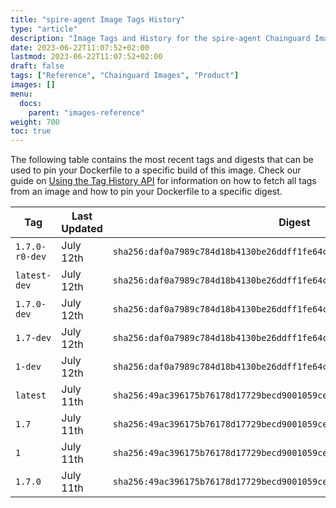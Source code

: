 ```yaml
---
title: "spire-agent Image Tags History"
type: "article"
description: "Image Tags and History for the spire-agent Chainguard Image"
date: 2023-06-22T11:07:52+02:00
lastmod: 2023-06-22T11:07:52+02:00
draft: false
tags: ["Reference", "Chainguard Images", "Product"]
images: []
menu:
  docs:
    parent: "images-reference"
weight: 700
toc: true
---
```


The following table contains the most recent tags and digests that can be used to pin your Dockerfile to a specific build of this image. Check our guide on [Using the Tag History API](/chainguard/chainguard-images/using-the-tag-history-api/) for information on how to fetch all tags from an image and how to pin your Dockerfile to a specific digest.

| Tag            | Last Updated | Digest                                                                    |
|----------------|--------------|---------------------------------------------------------------------------|
| `1.7.0-r0-dev` | July 12th    | `sha256:daf0a7989c784d18b4130be26ddff1fe64cc06d98cbb6bd7a71d30e76cb52081` |
| `latest-dev`   | July 12th    | `sha256:daf0a7989c784d18b4130be26ddff1fe64cc06d98cbb6bd7a71d30e76cb52081` |
| `1.7.0-dev`    | July 12th    | `sha256:daf0a7989c784d18b4130be26ddff1fe64cc06d98cbb6bd7a71d30e76cb52081` |
| `1.7-dev`      | July 12th    | `sha256:daf0a7989c784d18b4130be26ddff1fe64cc06d98cbb6bd7a71d30e76cb52081` |
| `1-dev`        | July 12th    | `sha256:daf0a7989c784d18b4130be26ddff1fe64cc06d98cbb6bd7a71d30e76cb52081` |
| `latest`       | July 11th    | `sha256:49ac396175b76178d17729becd9001059ceda12eff834656760060269499204f` |
| `1.7`          | July 11th    | `sha256:49ac396175b76178d17729becd9001059ceda12eff834656760060269499204f` |
| `1`            | July 11th    | `sha256:49ac396175b76178d17729becd9001059ceda12eff834656760060269499204f` |
| `1.7.0`        | July 11th    | `sha256:49ac396175b76178d17729becd9001059ceda12eff834656760060269499204f` |
